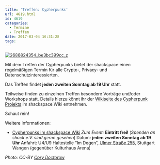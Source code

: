 ```yaml
---
title: 'Treffen: Cypherpunks'
url: 4619.html
id: 4619
categories:
  - Termine
  - Treffen
date: 2017-03-04 16:31:28
tags:
---
```


[![2686824354_be3bc399cc_z](https://blog.shackspace.de/wp-content/uploads/2013/06/2686824354_be3bc399cc_z-300x168.jpg)](https://blog.shackspace.de/wp-content/uploads/2013/06/2686824354_be3bc399cc_z.jpg)

Mit dem Treffen der Cypherpunks bietet der shackspace einen regelmäßigen Termin für alle Crypto-, Privacy- und Datenschutzinteressierten.

Das Treffen findet **jeden zweiten Sonntag ab 19 Uhr** statt.

Teilweise finden zu einzelnen Treffen besondere Vorträge und/oder Workshops statt. Details hierzu könnt ihr der [Wikiseite des Cypherpunk Projekts](https://blog.shackspace.de/wiki/doku.php?id=project:cypherpunks) im shackspace Wiki entnehmen.

Schaut rein!

Weitere Informationen:

*   [Cypherpunks im shackspace Wiki](https://blog.shackspace.de/wiki/doku.php?id=project:cypherpunks)
_Zum Event:_
**Eintritt frei!** (_Spenden an shack e.V. sind gerne gesehen_)
Datum: **jeden zweiten Sonntag ab 19 Uhr**
Anfahrt: U4/U9 Haltestelle “Im Degen”, [Ulmer Straße 255](https://blog.shackspace.de/?page_id=713), Stuttgart Wangen (gegenüber Kulturhaus Arena)

_Photo: CC-BY [Cory Doctorow](http://www.flickr.com/photos/doctorow)_